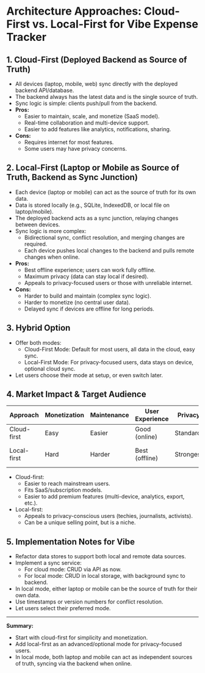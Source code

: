 # Architecture Approaches: Cloud-First vs. Local-First for Vibe Expense Tracker

## 1. Cloud-First (Deployed Backend as Source of Truth)

- All devices (laptop, mobile, web) sync directly with the deployed backend API/database.
- The backend always has the latest data and is the single source of truth.
- Sync logic is simple: clients push/pull from the backend.
- **Pros:**
  - Easier to maintain, scale, and monetize (SaaS model).
  - Real-time collaboration and multi-device support.
  - Easier to add features like analytics, notifications, sharing.
- **Cons:**
  - Requires internet for most features.
  - Some users may have privacy concerns.

## 2. Local-First (Laptop or Mobile as Source of Truth, Backend as Sync Junction)

- Each device (laptop or mobile) can act as the source of truth for its own data.
- Data is stored locally (e.g., SQLite, IndexedDB, or local file on laptop/mobile).
- The deployed backend acts as a sync junction, relaying changes between devices.
- Sync logic is more complex:
  - Bidirectional sync, conflict resolution, and merging changes are required.
  - Each device pushes local changes to the backend and pulls remote changes when online.
- **Pros:**
  - Best offline experience; users can work fully offline.
  - Maximum privacy (data can stay local if desired).
  - Appeals to privacy-focused users or those with unreliable internet.
- **Cons:**
  - Harder to build and maintain (complex sync logic).
  - Harder to monetize (no central user data).
  - Delayed sync if devices are offline for long periods.

## 3. Hybrid Option

- Offer both modes:
  - Cloud-First Mode: Default for most users, all data in the cloud, easy sync.
  - Local-First Mode: For privacy-focused users, data stays on device, optional cloud sync.
- Let users choose their mode at setup, or even switch later.

## 4. Market Impact & Target Audience

| Approach    | Monetization | Maintenance | User Experience | Privacy   | Target Audience          |
| ----------- | ------------ | ----------- | --------------- | --------- | ------------------------ |
| Cloud-first | Easy         | Easier      | Good (online)   | Standard  | Mainstream, teams        |
| Local-first | Hard         | Harder      | Best (offline)  | Strongest | Privacy-focused, techies |

- Cloud-first:
  - Easier to reach mainstream users.
  - Fits SaaS/subscription models.
  - Easier to add premium features (multi-device, analytics, export, etc.).
- Local-first:
  - Appeals to privacy-conscious users (techies, journalists, activists).
  - Can be a unique selling point, but is a niche.

## 5. Implementation Notes for Vibe

- Refactor data stores to support both local and remote data sources.
- Implement a sync service:
  - For cloud mode: CRUD via API as now.
  - For local mode: CRUD in local storage, with background sync to backend.
- In local mode, either laptop or mobile can be the source of truth for their own data.
- Use timestamps or version numbers for conflict resolution.
- Let users select their preferred mode.

---

**Summary:**

- Start with cloud-first for simplicity and monetization.
- Add local-first as an advanced/optional mode for privacy-focused users.
- In local mode, both laptop and mobile can act as independent sources of truth, syncing via the backend when online.
